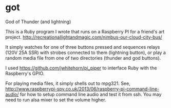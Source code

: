 # got
God of Thunder (and lightning)

This is a Ruby program I wrote that runs on a Raspberry PI for a friend's art project.  http://recreationallightandmagic.com/nimbus-our-cloud-city-bus/

It simply watches for one of three buttons pressed and sequences relays (120V 25A SSR) with strobes connected to them (lightning button), or play a random media file from one of two directories (thunder and god buttons).   

I used https://github.com/jwhitehorn/pi_piper to interface Ruby with the Raspberry's GPIO.  

For playing media files, it simply shells out to mpg321.   See, http://www.raspberrypi-spy.co.uk/2013/06/raspberry-pi-command-line-audio/  for how to setup command line audio and test it from ssh.  You may need to run alsa mixer to set the volume higher.




